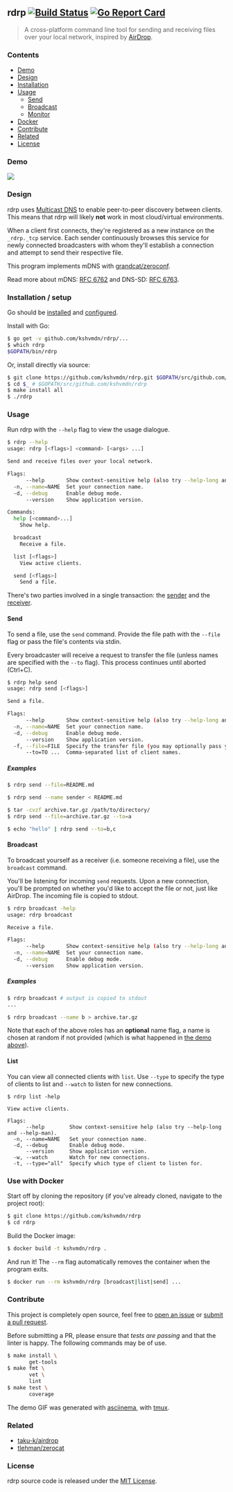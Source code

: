 ## rdrp [![Build Status](https://travis-ci.org/kshvmdn/rdrp.svg?branch=master)](https://travis-ci.org/kshvmdn/rdrp) [![Go Report Card](https://goreportcard.com/badge/github.com/kshvmdn/rdrp)](https://goreportcard.com/report/github.com/kshvmdn/rdrp)

> A cross-platform command line tool for sending and receiving files over your local network, inspired by [AirDrop](https://support.apple.com/en-ca/HT204144).

### Contents

  - [Demo](#demo)
  - [Design](#design)
  - [Installation](#installation--setup)
  - [Usage](#usage)
    + [Send](#sender)
    + [Broadcast](#broadcaster)
    + [Monitor](#list)
  - [Docker](#use-with-docker)
  - [Contribute](#contribute)
  - [Related](#related)
  - [License](#license)

### Demo

<a href="https://asciinema.org/a/120148"><img src="./media/rdrp.gif"></a>

### Design

rdrp uses [Multicast DNS](https://en.wikipedia.org/wiki/Multicast_DNS) to enable peer-to-peer discovery between clients. This means that rdrp will likely **not** work in most cloud/virtual environments.

When a client first connects, they're registered as a new instance on the `_rdrp._tcp` service. Each sender continuously browses this service for newly connected broadcasters with whom they'll establish a connection and attempt to send their respective file.

This program implements mDNS with [grandcat/zeroconf](https://github.com/grandcat/zeroconf).

Read more about mDNS: [RFC 6762](https://tools.ietf.org/html/rfc6762) and DNS-SD: [RFC 6763](https://tools.ietf.org/html/rfc6763).

### Installation / setup

Go should be [installed](https://golang.org/doc/install) and [configured](https://golang.org/doc/install#testing).

Install with Go:

  ```sh
  $ go get -v github.com/kshvmdn/rdrp/...
  $ which rdrp
  $GOPATH/bin/rdrp
  ```

Or, install directly via source:

  ```sh
  $ git clone https://github.com/kshvmdn/rdrp.git $GOPATH/src/github.com/kshvmdn/rdrp
  $ cd $_ # $GOPATH/src/github.com/kshvmdn/rdrp
  $ make install all
  $ ./rdrp
  ```

### Usage

Run rdrp with the `--help` flag to view the usage dialogue.

  ```sh
  $ rdrp --help
  usage: rdrp [<flags>] <command> [<args> ...]

  Send and receive files over your local network.

  Flags:
        --help       Show context-sensitive help (also try --help-long and --help-man).
    -n, --name=NAME  Set your connection name.
    -d, --debug      Enable debug mode.
        --version    Show application version.

  Commands:
    help [<command>...]
      Show help.

    broadcast
      Receive a file.

    list [<flags>]
      View active clients.

    send [<flags>]
      Send a file.

  ```

There's two parties involved in a single transaction: the [sender](#send) and the [receiver](#broadcast).

#### Send

To send a file, use the `send` command. Provide the file path with the `--file` flag or pass the file's contents via stdin. 

Every broadcaster will receive a request to transfer the file (unless names are specified with the `--to` flag). This process continues until aborted (Ctrl+C).

  ```sh
  $ rdrp help send
  usage: rdrp send [<flags>]

  Send a file.

  Flags:
        --help       Show context-sensitive help (also try --help-long and --help-man).
    -n, --name=NAME  Set your connection name.
    -d, --debug      Enable debug mode.
        --version    Show application version.
    -f, --file=FILE  Specify the transfer file (you may optionally pass your file via stdin).
        --to=TO ...  Comma-separated list of client names.

  ```

##### Examples

```sh
$ rdrp send --file=README.md
```

```sh
$ rdrp send --name sender < README.md
```

```sh
$ tar -cvzf archive.tar.gz /path/to/directory/
$ rdrp send --file=archive.tar.gz --to=a
```

```sh
$ echo "hello" | rdrp send --to=b,c
```

#### Broadcast

To broadcast yourself as a receiver (i.e. someone receiving a file), use the `broadcast` command.

You'll be listening for incoming `send` requests. Upon a new connection, you'll be prompted on whether you'd like to accept the file or not, just like AirDrop. The incoming file is copied to stdout.

  ```sh
  $ rdrp broadcast -help
  usage: rdrp broadcast

  Receive a file.

  Flags:
        --help       Show context-sensitive help (also try --help-long and --help-man).
    -n, --name=NAME  Set your connection name.
    -d, --debug      Enable debug mode.
        --version    Show application version.

  ```

##### Examples

  ```sh
  $ rdrp broadcast # output is copied to stdout
  ...
  ```

  ```sh
  $ rdrp broadcast --name b > archive.tar.gz
  ```

Note that each of the above roles has an **optional** name flag, a name is chosen at random if not provided (which is what happened in [the demo above](#demo)).

#### List

You can view all connected clients with `list`. Use `--type` to specify the type of clients to list and `--watch` to listen for new connections.

  ```
  $ rdrp list -help

  View active clients.

  Flags:
        --help        Show context-sensitive help (also try --help-long and --help-man).
    -n, --name=NAME   Set your connection name.
    -d, --debug       Enable debug mode.
        --version     Show application version.
    -w, --watch       Watch for new connections.
    -t, --type="all"  Specify which type of client to listen for.

  ```

### Use with Docker

Start off by cloning the repository (if you've already cloned, navigate to the project root):

  ```sh
  $ git clone https://github.com/kshvmdn/rdrp
  $ cd rdrp
  ```

Build the Docker image:

  ```sh
  $ docker build -t kshvmdn/rdrp .
  ```

And run it! The `--rm` flag automatically removes the container when the program exits.

  ```sh
  $ docker run --rm kshvmdn/rdrp [broadcast|list|send] ...
  ```

### Contribute

This project is completely open source, feel free to [open an issue](https://github.com/kshvmdn/rdrp/issues) or [submit a pull request](https://github.com/kshvmdn/rdrp/pulls).

Before submitting a PR, please ensure that _tests are passing_ and that the linter is happy. The following commands may be of use.

```sh
$ make install \
       get-tools
$ make fmt \
       vet \
       lint
$ make test \
       coverage
```

The demo GIF was generated with [asciinema](https://asciinema.org/), with [tmux](https://tmux.github.io/).

### Related

- [taku-k/airdrop](https://github.com/taku-k/airdrop)
- [tlehman/zerocat](https://github.com/tlehman/zerocat)

### License

rdrp source code is released under the [MIT License](./LICENSE).
